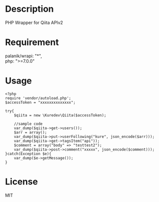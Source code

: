 # Description

PHP Wrapper for Qiita APIv2

# Requirement

palanik/wrapi: "*",    
php: ">=7.0.0"

# Usage

```
<?php
require 'vendor/autoload.php';
$accessToken = "xxxxxxxxxxxxxx";

try{
    $qiita = new \Kuredev\Qiita($accessToken);

    //sample code
    var_dump($qiita->get->users());
    $arr = array();
    var_dump($qiita->put->userFollowing("kure", json_encode($arr)));
    var_dump($qiita->get->tagsItem("api"));
    $comment = array("body" => "testtest2");
    var_dump($qiita->post->comment("xxxxx", json_encode($comment)));
}catch(Exception $e){
    var_dump($e->getMessage());
}

```

# License
MIT


